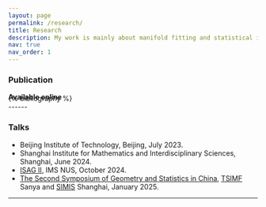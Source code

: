 ```yaml
---
layout: page
permalink: /research/
title: Research
description: My work is mainly about manifold fitting and statistical inference with singularity.
nav: true
nav_order: 1
---
```


### Publication

<!-- **In preparation**

<p style="margin-bottom: -1em;"></p>
--------- -->


<!-- - Principal Decomposition with Nested Submanifolds.(2025+) -->
<!-- - Manifold Fitting Reveals Metabolomic Heterogeneity and Disease Associations in UK Biobank Populations. (2025+) -->

**Available online**

<p style="margin-bottom: -2em;"></p>

<div class="publications">
{% bibliography %}
</div>
------

### Talks
- Beijing Institute of Technology, Beijing, July 2023.
- Shanghai Institute for Mathematics and Interdisciplinary Sciences, Shanghai, June 2024.
- [ISAG II](https://ims.nus.edu.sg/events/isagii/), IMS NUS, October 2024.
- [The Second Symposium of Geometry and Statistics in China](https://zhigang-yao.github.io/events/iccm-satellite-24), [TSIMF](http://www.tsimf.cn/) Sanya and [SIMIS](http://www.simis.cn/) Shanghai, January 2025.

------